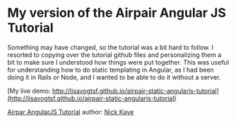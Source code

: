 My version of the Airpair Angular JS Tutorial
====================

Something may have changed, so the tutorial was a bit hard to follow. I resorted to copying over the tutorial github files and personalizing them a bit to make sure I understood how things were put together. This was useful for understanding how to do static templating in Angular, as I had been doing it in Rails or Node, and I wanted to be able to do it without a server.

[My live demo: http://lisavogtsf.github.io/airpair-static-angularjs-tutorial](http://lisavogtsf.github.io/airpair-static-angularjs-tutorial)

[Airpar AngularJS Tutorial](https://www.airpair.com/angularjs/building-angularjs-app-tutorial)
author: [Nick Kaye](http://www.nickkaye.com)
